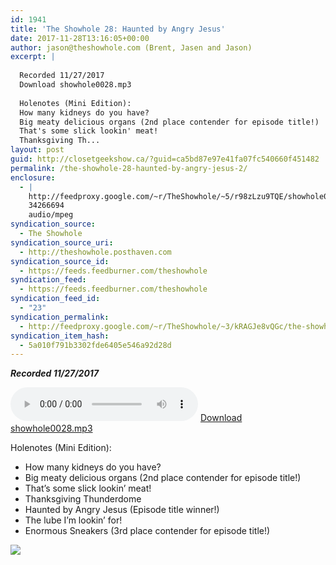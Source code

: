 ```yaml
---
id: 1941
title: 'The Showhole 28: Haunted by Angry Jesus'
date: 2017-11-28T13:16:05+00:00
author: jason@theshowhole.com (Brent, Jasen and Jason)
excerpt: |
  
  Recorded 11/27/2017
  Download showhole0028.mp3
  
  Holenotes (Mini Edition):
  How many kidneys do you have?
  Big meaty delicious organs (2nd place contender for episode title!)
  That's some slick lookin' meat!
  Thanksgiving Th...
layout: post
guid: http://closetgeekshow.ca/?guid=ca5bd87e97e41fa07fc540660f451482
permalink: /the-showhole-28-haunted-by-angry-jesus-2/
enclosure:
  - |
    http://feedproxy.google.com/~r/TheShowhole/~5/r98zLzu9TQE/showhole0028.mp3
    34266694
    audio/mpeg
syndication_source:
  - The Showhole
syndication_source_uri:
  - http://theshowhole.posthaven.com
syndication_source_id:
  - https://feeds.feedburner.com/theshowhole
syndication_feed:
  - https://feeds.feedburner.com/theshowhole
syndication_feed_id:
  - "23"
syndication_permalink:
  - http://feedproxy.google.com/~r/TheShowhole/~3/kRAGJe8vQGc/the-showhole-28-haunted-by-angry-jesus
syndication_item_hash:
  - 5a010f791b3302fde6405e546a92d28d
---
```

<div class="posthaven-post-body">
  <p>
    <b><i>Recorded 11/27/2017</i></b>
  </p>
  
  <p>
    <div class="posthaven-file posthaven-file-audio posthaven-file-state-processed" id="posthaven_audio_1969977" >
      <audio controls src="https://phaven-prod.s3.amazonaws.com/files/audio_part/asset/1969977/fWFckXgZIQRLfjuJpHY-TqhDN-o/showhole0028.mp3" type="audio/mpeg"></audio> <a class="posthaven-file-download" download href="https://phaven-prod.s3.amazonaws.com/files/audio_part/asset/1969977/fWFckXgZIQRLfjuJpHY-TqhDN-o/showhole0028.mp3">Download showhole0028.mp3</a>
    </div>
  </p>
  
  <p>
    Holenotes (Mini Edition):
  </p>
  
  <ul>
    <li>
      How many kidneys do you have?
    </li>
    <li>
      Big meaty delicious organs (2nd place contender for episode title!)
    </li>
    <li>
      That&#8217;s some slick lookin&#8217; meat!
    </li>
    <li>
      Thanksgiving Thunderdome
    </li>
    <li>
      Haunted by Angry Jesus (Episode title winner!)
    </li>
    <li>
      The lube I&#8217;m lookin&#8217; for!
    </li>
    <li>
      Enormous Sneakers (3rd place contender for episode title!)
    </li>
  </ul>
  
  <div class="posthaven-gallery" id="posthaven_gallery[1217596]">
    <p class="posthaven-file posthaven-file-image posthaven-file-state-processed">
      <img class="posthaven-gallery-image" src="https://phaven-prod.s3.amazonaws.com/files/image_part/asset/1969978/VFdcmF2WtgMh1LQnhN5uxM-o_mI/medium_showhole28image.JPG" data-posthaven-state='processed'
data-medium-src='https://phaven-prod.s3.amazonaws.com/files/image_part/asset/1969978/VFdcmF2WtgMh1LQnhN5uxM-o_mI/medium_showhole28image.JPG'
data-medium-width='302'
data-medium-height='451'
data-large-src='https://phaven-prod.s3.amazonaws.com/files/image_part/asset/1969978/VFdcmF2WtgMh1LQnhN5uxM-o_mI/large_showhole28image.JPG'
data-large-width='302'
data-large-height='451'
data-thumb-src='https://phaven-prod.s3.amazonaws.com/files/image_part/asset/1969978/VFdcmF2WtgMh1LQnhN5uxM-o_mI/thumb_showhole28image.JPG'
data-thumb-width='200'
data-thumb-height='200'
data-xlarge-src='https://phaven-prod.s3.amazonaws.com/files/image_part/asset/1969978/VFdcmF2WtgMh1LQnhN5uxM-o_mI/xlarge_showhole28image.JPG'
data-xlarge-width='302'
data-xlarge-height='451'
data-orig-src='https://phaven-prod.s3.amazonaws.com/files/image_part/asset/1969978/VFdcmF2WtgMh1LQnhN5uxM-o_mI/showhole28image.JPG'
data-orig-width='302'
data-orig-height='451'
data-posthaven-id='1969978' />
    </p></p>
  </div></p>
</div>